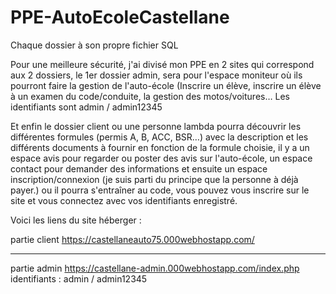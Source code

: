 # PPE-AutoEcoleCastellane
Chaque dossier à son propre fichier SQL

Pour une meilleure sécurité, j'ai divisé mon PPE en 2 sites qui correspond aux 2 dossiers, le 1er dossier admin, sera pour l'espace moniteur où ils pourront faire la gestion de l'auto-école (Inscrire un élève, inscrire un élève à un examen du code/conduite, la gestion des motos/voitures… Les identifiants sont admin / admin12345

Et enfin le dossier client ou une personne lambda pourra découvrir les différentes formules (permis A, B, ACC, BSR…) avec la description et les différents documents à fournir en fonction de la formule choisie, il y a un espace avis pour regarder ou poster des avis sur l'auto-école, un espace contact pour demander des informations et ensuite un espace inscription/connexion (je suis parti du principe que la personne à déjà payer.) ou il pourra s'entraîner au code, vous pouvez vous inscrire sur le site et vous connectez avec vos identifiants enregistré.

Voici les liens du site héberger : 

partie client https://castellaneauto75.000webhostapp.com/

-----------------------------------------------------------------------------------------------------------------

partie admin https://castellane-admin.000webhostapp.com/index.php    identifiants : admin / admin12345
